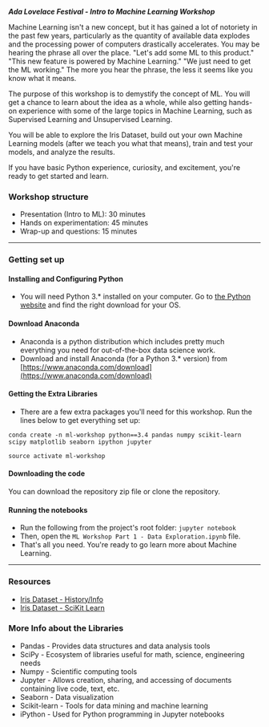 ***Ada Lovelace Festival - Intro to Machine Learning Workshop***

Machine Learning isn't a new concept, but it has gained a lot of notoriety in the past few years, particularly as the quantity of available data explodes and the processing power of computers drastically accelerates. You may be hearing the phrase all over the place. "Let's add some ML to this product." "This new feature is powered by Machine Learning." "We just need to get the ML working." The more you hear the phrase, the less it seems like you know what it means.

The purpose of this workshop is to demystify the concept of ML. You will get a chance to learn about the idea as a whole, while also getting hands-on experience with some of the large topics in Machine Learning, such as Supervised Learning and Unsupervised Learning.

You will be able to explore the Iris Dataset, build out your own Machine Learning models (after we teach you what that means), train and test your models, and analyze the results.

If you have basic Python experience, curiosity, and excitement, you're ready to get started and learn.

### Workshop structure
* Presentation (Intro to ML): 30 minutes
* Hands on experimentation: 45 minutes
* Wrap-up and questions: 15 minutes

---

### Getting set up

#### Installing and Configuring Python
* You will need Python 3.* installed on your computer. Go to [the Python website](https://www.python.org/downloads) and find the right download for your OS.

#### Download Anaconda
* Anaconda is a python distribution which includes pretty much everything you need for out-of-the-box data science work.
* Download and install Anaconda (for a Python 3.* version) from [https://www.anaconda.com/download](https://www.anaconda.com/download)

#### Getting the Extra Libraries
* There are a few extra packages you'll need for this workshop. Run the lines below to get everything set up:

```
conda create -n ml-workshop python==3.4 pandas numpy scikit-learn scipy matplotlib seaborn ipython jupyter

source activate ml-workshop
```

#### Downloading the code
You can download the repository zip file or clone the repository.

#### Running the notebooks
* Run the following from the project's root folder:
`jupyter notebook`
* Then, open the `ML Workshop Part 1 - Data Exploration.ipynb` file.
* That's all you need. You're ready to go learn more about Machine Learning.

---

### Resources
* [Iris Dataset - History/Info](https://en.wikipedia.org/wiki/Iris_flower_data_set)
* [Iris Dataset - SciKit Learn](http://scikit-learn.org/stable/auto_examples/datasets/plot_iris_dataset.html)

### More Info about the Libraries
* Pandas - Provides data structures and data analysis tools
* SciPy - Ecosystem of libraries useful for math, science, engineering needs
* Numpy - Scientific computing tools
* Jupyter - Allows creation, sharing, and accessing of documents containing live code, text, etc.
* Seaborn - Data visualization
* Scikit-learn - Tools for data mining and machine learning
* iPython - Used for Python programming in Jupyter notebooks
